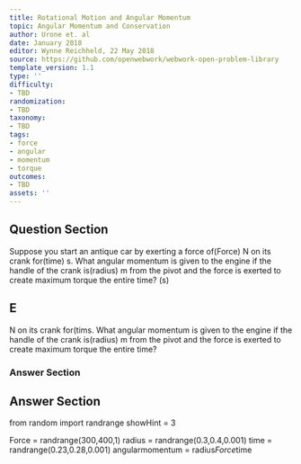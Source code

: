 ```yaml
---
title: Rotational Motion and Angular Momentum
topic: Angular Momentum and Conservation
author: Urone et. al
date: January 2018
editor: Wynne Reichheld, 22 May 2018
source: https://github.com/openwebwork/webwork-open-problem-library
template_version: 1.1
type: ''
difficulty:
- TBD
randomization:
- TBD
taxonomy:
- TBD
tags:
- force
- angular
- momentum
- torque
outcomes:
- TBD
assets: ''
---
```


## Question Section 

Suppose you start an antique car by exerting a force of(Force) N on its crank for(time) s. What angular momentum is given to the engine if the handle of the crank is(radius) m from the pivot and the force is exerted to create maximum torque the entire time?
(s)

## E
N on its crank for(tims. What angular momentum is given to the engine if the handle of the crank is(radius) m from the pivot and the force is exerted to create maximum torque the entire time?
### Answer Section


## Answer Section

from random import randrange
showHint = 3

Force = randrange(300,400,1)
radius = randrange(0.3,0.4,0.001)
time = randrange(0.23,0.28,0.001)
angularmomentum = radius*Force*time